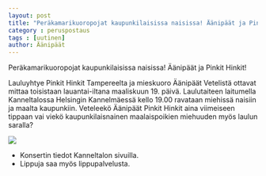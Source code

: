 ```yaml
---
layout: post
title: "Peräkamarikuoropojat kaupunkilaisissa naisissa! Äänipäät ja Pinkit Hinkit!"
category : peruspostaus
tags : [uutinen]
author: Äänipäät
---
```


Peräkamarikuoropojat kaupunkilaisissa naisissa! Äänipäät ja Pinkit Hinkit!

Lauluyhtye Pinkit Hinkit Tampereelta ja mieskuoro Äänipäät Vetelistä ottavat mittaa toisistaan lauantai-iltana maaliskuun 19. päivä. Laulutaiteen laitumella Kanneltalossa Helsingin Kannelmäessä kello 19.00 ravataan miehissä naisiin ja maalta kaupunkiin. Veteleekö Äänipäät Pinkit Hinkit aina viimeiseen tippaan vai viekö kaupunkilaisnainen maalaispoikien miehuuden myös laulun saralla?

![](http://aanipaat.net/media/juliste_low.png)

- Konsertin tiedot Kanneltalon sivuilla.
- Lippuja saa myös lippupalvelusta.
